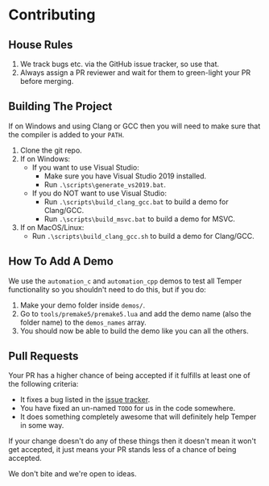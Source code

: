 # Contributing

## House Rules
1. We track bugs etc. via the GitHub issue tracker, so use that.
2. Always assign a PR reviewer and wait for them to green-light your PR before merging.


## Building The Project
If on Windows and using Clang or GCC then you will need to make sure that the compiler is added to your `PATH`.

1. Clone the git repo.
2. If on Windows:
	* If you want to use Visual Studio:
		* Make sure you have Visual Studio 2019 installed.
		* Run `.\scripts\generate_vs2019.bat`.
	* If you do NOT want to use Visual Studio: 
		* Run `.\scripts\build_clang_gcc.bat` to build a demo for Clang/GCC.
		* Run `.\scripts\build_msvc.bat` to build a demo for MSVC.
3. If on MacOS/Linux:
	* Run `.\scripts\build_clang_gcc.sh` to build a demo for Clang/GCC.

## How To Add A Demo
We use the `automation_c` and `automation_cpp` demos to test all Temper functionality so you shouldn't need to do this, but if you do:

1. Make your demo folder inside `demos/`.
2. Go to `tools/premake5/premake5.lua` and add the demo name (also the folder name) to the `demos_names` array.
3. You should now be able to build the demo like you can all the others.

## Pull Requests
Your PR has a higher chance of being accepted if it fulfills at least one of the following criteria:
* It fixes a bug listed in the [issue tracker](https://github.com/dangmoody/Tantrum/issues).
* You have fixed an un-named `TODO` for us in the code somewhere.
* It does something completely awesome that will definitely help Temper in some way.

If your change doesn't do any of these things then it doesn't mean it won't get accepted, it just means your PR stands less of a chance of being accepted.

We don't bite and we're open to ideas.